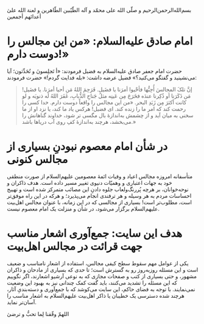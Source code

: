 بسم‌الله‌الرحمن‌الرحیم
و صلّی الله علی محمّد و آله الطّیّبین الطّاهرین
و لعنة الله علیٰ أعدائهم أجمعین
# امام صادق علیه‌السلام: «من این مجالس را دوست دارم!»
حضرت امام جعفر صادق علیه‌السلام به فضیل فرمودند: «أ تَجلِسونَ و تُحَدِّثون؛ آیا می‌نشینید و گفتگو می‌کنید؟» فضیل عرضه داشت: «بله فدایت گردم!» حضرت فرمودند:
> إنَّ تلکَ المجالسَ أُحِبُّها فأحْیوا أمرَنا یا فضَیل. فَرَحِمَ اللهُ مَن أحیا أمرَنا. یا فضَیل! مَن ذَکَرَنا أو ذُکِرنا عندَه فخَرَجَ مِن عَینِه مثلُ جَناحِ الذُّبابِ، غَفَرَ اللهُ لَه ذنوبَه و لو کانت أکثرَ مِن زَبَدِ البحر.
> «من این مجالس را واقعاً دوست دارم. خدا کسی را رحمت کند که امر ما را زنده کند. ای فضیل! هرکس یاد ما کند، یا نزد او از ما سخنی به میان آید و از چشمش به‌اندازۀ بال مگسی‌ تر شود، خداوند گناهانش را می‌بخشد، هرچند به‌اندازۀ کفِ روی آب دریاها باشد.»
# در شأن امام معصوم نبودنِ بسیاری از مجالس کنونی
متأسفانه امروزه مجالس اعیاد و وفیات ائمۀ معصومین علیهم‌السلام از صورت منطقی خود به جهات اعتباری و وهمیّات دنیوی تغییر مسیر داده است. 
هدف ذاکران و نوحه‌خوانان، بر هرچه پُررنگ‌‌ولعاب جلوه دادنِ این مصائب متمرکز شده است و تهییج احساسات مردم به هر وسیله و هر ترفندی انجام می‌پذیرد؛ و هرکه در این راه موفق‌تر است، مطلوب‌تر است! بسیاری از مجالسی که در این زمانه، با عنوان مجالس اهل‌بیت علیهم‌السلام برگزار می‌شود، در شأن و منزلت یک امام معصوم نیست.
# هدف این سایت: جمع‌آوری اشعار مناسب جهت قرائت در مجالس اهل‌بیت
یکی از عوامل مهم سقوط سطح کیفی مجالس، استفاده از اشعار نامناسب و ضعیف است و این مسئله روز‌به‌روز رو به گسترش است؛ تا حدی که بسیاری از مادحان و ذاکران مشهور، و حتی بسیاری از کتب و صفحات مجازی که به‌ نوعی آرشیو اشعارند، اگر نگوییم که این مسئله را تشدید می‌کنند، باید گفت کمک چندانی نیز به بهبود این وضعیت نمی‌‌نمایند.
با توجه به فضای حاکم، این سایت می‌کوشد که با جمع‌آوری و دسته‌بندیِ آثار، هرچند شده دسترسی یک خطیبان یا ذاکر اهل‌بیت علیهم‌السلام به اشعار مناسب را آسان‌تر نماید.

اللهمّ وفّقنا لِما تحبُّ و ترضیٰ